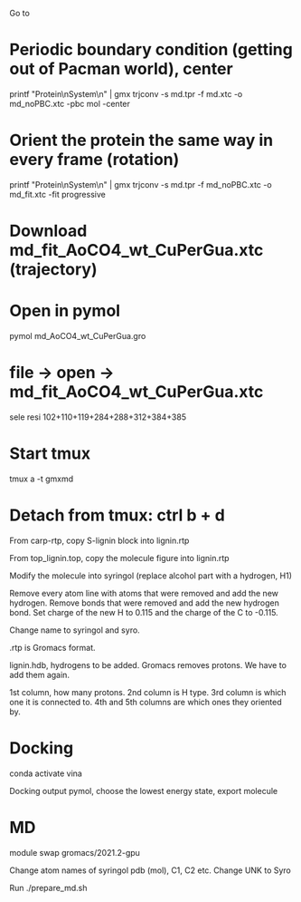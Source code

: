 Go to 

# Periodic boundary condition (getting out of Pacman world), center
printf "Protein\nSystem\n" | gmx trjconv -s md.tpr -f md.xtc -o md_noPBC.xtc -pbc mol -center

# Orient the protein the same way in every frame (rotation)
printf "Protein\nSystem\n" | gmx trjconv -s md.tpr -f md_noPBC.xtc -o md_fit.xtc -fit progressive

# Download md_fit_AoCO4_wt_CuPerGua.xtc (trajectory)

# Open in pymol
pymol md_AoCO4_wt_CuPerGua.gro
# file -> open -> md_fit_AoCO4_wt_CuPerGua.xtc
sele resi 102+110+119+284+288+312+384+385

# Start tmux
tmux a -t gmxmd

# Detach from tmux: ctrl b + d

From carp-rtp, copy S-lignin block into lignin.rtp

From top_lignin.top, copy the molecule figure into lignin.rtp

Modify the molecule into syringol (replace alcohol part with a hydrogen, H1)

Remove every atom line with atoms that were removed and add the new hydrogen. Remove bonds that were removed and add the new hydrogen bond.
Set charge of the new H to 0.115 and the charge of the C to -0.115.

Change name to syringol and syro.

.rtp is Gromacs format.

lignin.hdb, hydrogens to be added. Gromacs removes protons. We have to add them again.

1st column, how many protons. 2nd column is H type. 3rd column is which one it is connected to. 4th and 5th columns are which ones they oriented by.

# Docking
conda activate vina

Docking output pymol, choose the lowest energy state, export molecule

# MD
module swap gromacs/2021.2-gpu

Change atom names of syringol pdb (mol), C1, C2 etc. Change UNK to Syro

Run ./prepare_md.sh
